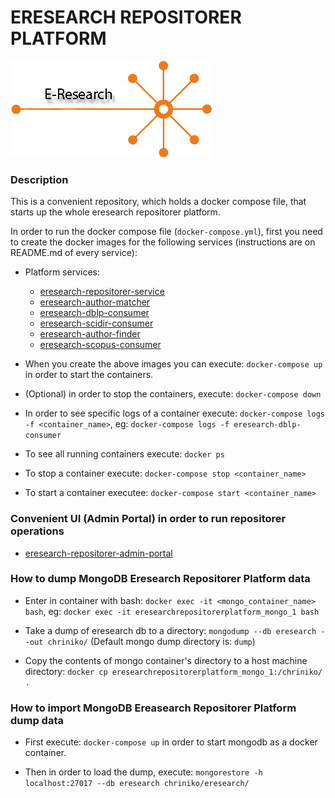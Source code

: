 # ERESEARCH REPOSITORER PLATFORM

![](e-research.gif)


### Description
This is a convenient repository, which holds a docker compose file,
that starts up the whole eresearch repositorer platform.

In order to run the docker compose file (`docker-compose.yml`), first you need to
create the docker images for the following services (instructions are on README.md of every service):

* Platform services:
    * [eresearch-repositorer-service](https://github.com/chriniko13/eresearch-repositorer-service)
    * [eresearch-author-matcher](https://github.com/chriniko13/eresearch-author-matcher)
    * [eresearch-dblp-consumer](https://github.com/chriniko13/eresearch-dblp-consumer)
    * [eresearch-scidir-consumer](https://github.com/chriniko13/eresearch-sciencedirect-consumer)
    * [eresearch-author-finder](https://github.com/chriniko13/eresearch-author-finder)
    * [eresearch-scopus-consumer](https://github.com/chriniko13/eresearch-scopus-consumer)
    


* When you create the above images you can execute: `docker-compose up` in order to start the containers.

* (Optional) in order to stop the containers, execute: `docker-compose down`

* In order to see specific logs of a container execute: `docker-compose logs -f <container_name>`, eg: `docker-compose logs -f eresearch-dblp-consumer`

* To see all running containers execute: `docker ps`

* To stop a container execute: `docker-compose stop <container_name>`

* To start a container executee: `docker-compose start <container_name>`


### Convenient UI (Admin Portal) in order to run repositorer operations
* [eresearch-repositorer-admin-portal](https://github.com/chriniko13/eresearch-repositorer-admin-portal)



### How to dump MongoDB Eresearch Repositorer Platform data
* Enter in container with bash: `docker exec -it <mongo_container_name> bash`, eg: `docker exec -it eresearchrepositorerplatform_mongo_1 bash`

* Take a dump of eresearch db to a directory: `mongodump --db eresearch --out chriniko/` (Default mongo dump directory is: `dump`)

* Copy the contents of mongo container's directory to a host machine directory: `docker cp eresearchrepositorerplatform_mongo_1:/chriniko/ .`


### How to import MongoDB Ereasearch Repositorer Platform dump data

* First execute: `docker-compose up` in order to start mongodb as a docker container.

* Then in order to load the dump, execute: `mongorestore -h localhost:27017 --db eresearch chriniko/eresearch/`